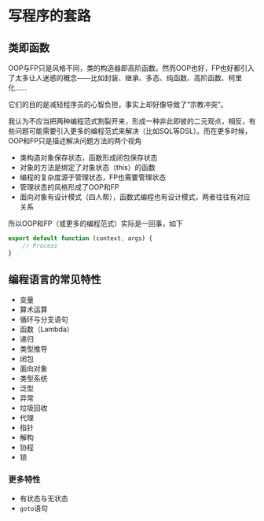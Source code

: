 # 写程序的套路

## 类即函数

OOP与FP只是风格不同，类的构造器即高阶函数。然而OOP也好，FP也好都引入了太多让人迷惑的概念——比如封装、继承、多态、纯函数、高阶函数、柯里化……

它们的目的是减轻程序员的心智负担，事实上却好像导致了“宗教冲突”。

我认为不应当把两种编程范式割裂开来，形成一种非此即彼的二元观点，相反，有些问题可能需要引入更多的编程范式来解决（比如SQL等DSL）。而在更多时候，OOP和FP只是描述解决问题方法的两个视角

- 类构造对象保存状态，函数形成闭包保存状态
- 对象的方法是绑定了对象状态（this）的函数
- 编程的复杂度源于管理状态，FP也需要管理状态
- 管理状态的风格形成了OOP和FP
- 面向对象有设计模式（四人帮），函数式编程也有设计模式，两者往往有对应关系

所以OOP和FP（或更多的编程范式）实际是一回事，如下

```javascript
export default function (context, args) {
    // Process
}
```

## 编程语言的常见特性

- 变量
- 算术运算
- 循环与分支语句
- 函数（Lambda）
- 递归
- 类型推导
- 闭包
- 面向对象
- 类型系统
- 泛型
- 异常
- 垃圾回收
- 代理
- 指针
- 解构
- 协程
- 锁

### 更多特性

- 有状态与无状态
- `goto`语句
